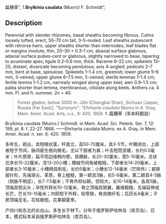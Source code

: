扁穗草",
1.**Brylkinia caudata** (Munro) F. Schmidt",

## Description
Perennial with slender rhizomes, basal sheaths becoming fibrous. Culms loosely tufted, erect, 50–70 cm tall, 3–5-noded. Leaf sheaths pubescent with retrorse hairs, upper sheaths shorter than internodes; leaf blades flat or margins involute, thin, 20–30 × 0.3–1 cm, abaxial surface glabrous, adaxial surface pubes-cent or glabrous, slightly narrowed to base, tapering to acuminate apex; ligule 0.2–0.6 mm, thick. Raceme 6–22 cm; spikelets 13–20, distant, divaricate becoming pendulous; axis 4-angled; pedicels 2–7 mm, bent at base, spinulose. Spikelets 1–1.4 cm, greenish; lower glume 5–6 mm, 3-veined, upper glume 6–7.5 mm, 5-veined; sterile lemmas 1–1.4 cm; fertile lemma 1–1.2 cm, narrowly winged along upper keel; awn 0.9–1.5 cm; palea shorter than lemma, membranous, ciliolate along keels. Anthers ca. 4 mm. Fl. and fr. summer. 2*n* = 40.

> Forest glades; below 3000 m. Jilin (Changbai Shan), Sichuan [Japan, Russia (Far East)].
  "Synonym": "*Ehrharta caudata* Munro in A. Gray, Mem. Amer. Acad. Arts, n.s., 6: 420. 1859.
**1. 扁穗草（禾本科图说）**

Brylkinia caudata (Munro.) Schmidt. in Mem. Acad. Sci. Peterb. Ser. 7, 12: 199, pl. 8. f. 22-27. 1868. ——Ehrharta caudata Munro. ex A. Gray. in Mem. Amer. Acad. n. ser. 6: 420. 1859.

多年生，疏丛，具短根状茎。秆直立，高50-70厘米，具3-5节。叶鞘闭合，上部者短于节间，脉间密生倒向微毛，尤以下部者为甚；叶舌短而坚硬，长约0.5毫米；叶片质厚，扁平而边缘稍内卷，具横脉，长20-30厘米，宽5-10毫米。总状花序长15-22厘米，含13-20小穗；穗轴节间角棱粗糙，下部者长14-20毫米，上部者长3-10毫米；小穗柄具刺毛，长约5毫米；小穗长12-14毫米（芒除外）；颖狭披针形，先端渐尖，革质，脊上粗糙，第一颖具3脉，长5-6毫米，第二颖具4-5脉（侧脉不明显），长7-7.5毫米；不育外稃似颖，但较大，长10-14毫米，各具5脉，顶端具短尖头；孕性外稃长10-12毫米，脊之顶端具狭翼，翼缘粗糙，先端延伸成长芒，芒长10-15毫米；内稃短于外稃，较窄狭，脊具微纤毛；花药长4毫米；子房顶端无毛，花柱极短。花果期夏季。

产四川和东北的长白山。多生长于林下。分布于俄罗斯萨哈林岛（库页岛）、日本。模式标本采自俄罗斯萨哈林岛（库页岛）。
